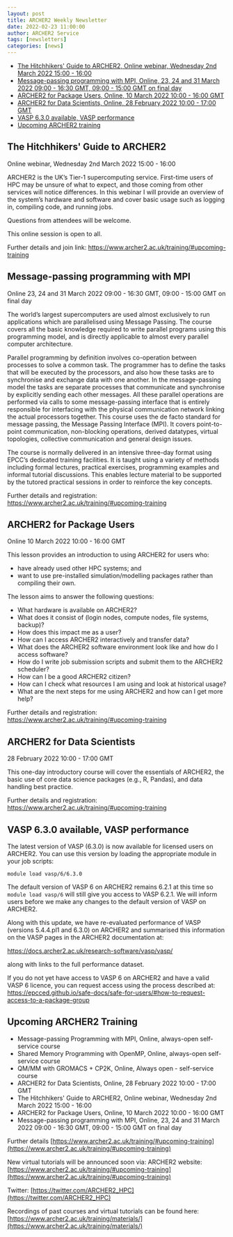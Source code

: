 ```yaml
---
layout: post
title: ARCHER2 Weekly Newsletter
date: 2022-02-23 11:00:00
author: ARCHER2 Service
tags: [newsletters] 
categories: [news]
---
```



- [The Hitchhikers' Guide to ARCHER2, Online webinar, Wednesday 2nd March 2022 15:00 - 16:00](#the-hitchhikers-guide-to-archer2)
- [Message-passing programming with MPI, Online, 23, 24 and 31 March 2022 09:00 - 16:30 GMT, 09:00 - 15:00 GMT on final day](#message-passing-programming-with-mpi)
- [ARCHER2 for Package Users, Online, 10 March 2022 10:00 - 16:00 GMT](#archer2-for-package-users)
- [ARCHER2 for Data Scientists, Online, 28 February 2022 10:00 - 17:00 GMT ](#archer2-for-data-scientists)
- [VASP 6.3.0 available, VASP performance](#vasp-630-available-vasp-performance) 
- [Upcoming ARCHER2 training](#upcoming-archer2-training) 


## The Hitchhikers' Guide to ARCHER2

Online webinar, Wednesday 2nd March 2022 15:00 - 16:00
 
ARCHER2 is the UK’s Tier-1 supercomputing service. First-time users of HPC may be unsure of what to expect, and those coming from other services will notice differences. In this webinar I will provide an overview of the system’s hardware and software and cover basic usage such as logging in, compiling code, and running jobs.

Questions from attendees will be welcome.

This online session is open to all. 

Further details and join link: <https://www.archer2.ac.uk/training/#upcoming-training>
 


## Message-passing programming with MPI

Online 	23, 24 and 31 March 2022 09:00 - 16:30 GMT, 09:00 - 15:00 GMT on final day 
 
The world’s largest supercomputers are used almost exclusively to run applications which are parallelised using Message Passing. The course covers all the basic knowledge required to write parallel programs using this programming model, and is directly applicable to almost every parallel computer architecture.

Parallel programming by definition involves co-operation between processes to solve a common task. The programmer has to define the tasks that will be executed by the processors, and also how these tasks are to synchronise and exchange data with one another. In the message-passing model the tasks are separate processes that communicate and synchronise by explicitly sending each other messages. All these parallel operations are performed via calls to some message-passing interface that is entirely responsible for interfacing with the physical communication network linking the actual processors together. This course uses the de facto standard for message passing, the Message Passing Interface (MPI). It covers point-to-point communication, non-blocking operations, derived datatypes, virtual topologies, collective communication and general design issues.

The course is normally delivered in an intensive three-day format using EPCC’s dedicated training facilities. It is taught using a variety of methods including formal lectures, practical exercises, programming examples and informal tutorial discussions. This enables lecture material to be supported by the tutored practical sessions in order to reinforce the key concepts.
 
Further details and registration: <https://www.archer2.ac.uk/training/#upcoming-training>
 

## ARCHER2 for Package Users

Online 10 March 2022 10:00 - 16:00 GMT

This lesson provides an introduction to using ARCHER2 for users who:

- have already used other HPC systems; and
- want to use pre-installed simulation/modelling packages rather than compiling their own.

The lesson aims to answer the following questions:

- What hardware is available on ARCHER2?
- What does it consist of (login nodes, compute nodes, file systems, backup)?
- How does this impact me as a user?
- How can I access ARCHER2 interactively and transfer data?
- What does the ARCHER2 software environment look like and how do I access software?
- How do I write job submission scripts and submit them to the ARCHER2 scheduler?
- How can I be a good ARCHER2 citizen?
- How can I check what resources I am using and look at historical usage?
- What are the next steps for me using ARCHER2 and how can I get more help?
 
Further details and registration: <https://www.archer2.ac.uk/training/#upcoming-training>
  

##  ARCHER2 for Data Scientists

28 February 2022 10:00 - 17:00 GMT

This one-day introductory course will cover the essentials of ARCHER2, the basic use of core data science packages (e.g., R, Pandas), and data handling best practice.

Further details and registration: <https://www.archer2.ac.uk/training/#upcoming-training>


## VASP 6.3.0 available, VASP performance

The latest version of VASP (6.3.0) is now available for licensed users on ARCHER2. You can use this version by loading the appropriate module in your job scripts:

```module load vasp/6/6.3.0```

The default version of VASP 6 on ARCHER2 remains 6.2.1 at this time so ```module load vasp/6``` will still give you access to VASP 6.2.1. We will inform users before we make any changes to the default version of VASP on ARCHER2.

Along with this update, we have re-evaluated performance of VASP (versions 5.4.4.pl1 and 6.3.0) on ARCHER2 and summarised this information on the VASP pages in the ARCHER2 documentation at:

<https://docs.archer2.ac.uk/research-software/vasp/vasp/>

along with links to the full performance dataset.

If you do not yet have access to VASP 6 on ARCHER2 and have a valid VASP 6 licence, you can request access using the process described at: <https://epcced.github.io/safe-docs/safe-for-users/#how-to-request-access-to-a-package-group>




## Upcoming ARCHER2 Training

- Message-passing Programming with MPI, Online, always-open self-service course
- Shared Memory Programming with OpenMP, Online, always-open self-service course
- QM/MM with GROMACS + CP2K, Online, Always open - self-service course
- ARCHER2 for Data Scientists, Online, 28 February 2022 10:00 - 17:00 GMT
- The Hitchhikers' Guide to ARCHER2, Online webinar, Wednesday 2nd March 2022 15:00 - 16:00
- ARCHER2 for Package Users, Online, 10 March 2022 10:00 - 16:00 GMT 
- Message-passing programming with MPI, Online, 23, 24 and 31 March 2022 09:00 - 16:30 GMT, 09:00 - 15:00 GMT on final day 



Further details [https://www.archer2.ac.uk/training/#upcoming-training](https://www.archer2.ac.uk/training/#upcoming-training)

New virtual tutorials will be announced soon via: ARCHER2 website: [https://www.archer2.ac.uk/training/#upcoming-training](https://www.archer2.ac.uk/training/#upcoming-training)

Twitter: [https://twitter.com/ARCHER2_HPC](https://twitter.com/ARCHER2_HPC)

Recordings of past courses and virtual tutorials can be found here: [https://www.archer2.ac.uk/training/materials/](https://www.archer2.ac.uk/training/materials/)
